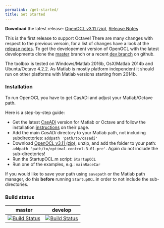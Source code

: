 ```yaml
---
permalink: /get-started/
title: Get Started
---
```


**Download** the latest release: [OpenOCL v3.11 (zip)](https://github.com/OpenOCL/OpenOCL/archive/v.3.11.zip), [Release Notes](https://github.com/OpenOCL/OpenOCL/releases/tag/v.3.11)

This is the first release to support Octave! There are many changes with respect to the previous versoin, for a list of changes have a look at the [release notes](https://github.com/OpenOCL/OpenOCL/releases/tag/v.3.11). To get the developement version of OpenOCL with the latest developments clone the [master](https://github.com/OpenOCL/OpenOCL/tree/master) branch or a recent [dev branch](https://github.com/OpenOCL/OpenOCL/branches) on github.

The toolbox is tested on Windows/Matlab 2016b, OsX/Matlab 2014b and Ubuntu/Octave 4.2.2. As Matlab is mostly platform independent it should run on other platforms with Matlab versions starting from 2014b.

### Installation

To run OpenOCL you have to get CasADi and adjust your Matlab/Octave path. 

Here is a step-by-step guide:

* Get the latest [CasADi](http://casadi.org) version for Matlab or Octave and follow the installation [instructions](https://web.casadi.org/get/) on their page.
* Add the main *CasADi* directory to your Matlab path, not including subdirectories: `addpath 'path/to/casadi'`
* Download [OpenOCL v3.11 (zip)](https://github.com/OpenOCL/OpenOCL/archive/v.3.11.zip), unzip, and add the folder to your path: `addpath 'path/to/optimal-control-3-01-pre'`. Again do not include the sub-directories!
* Run the StartupOCL.m script: `StartupOCL`
* Run one of the examples, e.g.: `mainRaceCar`

If you would like to save your path using `savepath` or the Matlab path manager, do this **before** running `StartupOCL` in order to not include the sub-directories.

### Build status

| master | develop |
|:------:|:-------:|
| [![Build Status](https://travis-ci.org/OpenOCL/OpenOCL.svg?branch=master)](https://travis-ci.org/OpenOCL/OpenOCL) | [![Build Status](https://travis-ci.org/OpenOCL/OpenOCL.svg?branch=develop)](https://travis-ci.org/OpenOCL/OpenOCL) |



